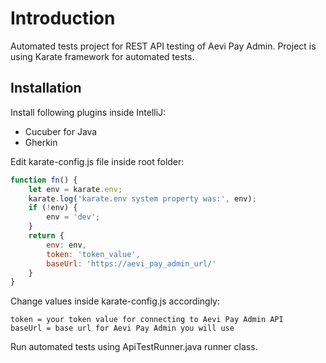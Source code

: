 # Introduction
Automated tests project for REST API testing of Aevi Pay Admin. Project is using Karate framework for automated tests.

## Installation
Install following plugins inside IntelliJ:
* Cucuber for Java
* Gherkin

Edit karate-config.js file inside root folder:
```javascript
function fn() {
    let env = karate.env;
    karate.log('karate.env system property was:', env);
    if (!env) {
        env = 'dev';
    }
    return {
        env: env,
	    token: 'token_value',
	    baseUrl: 'https://aevi_pay_admin_url/'
    }
}
```

Change values inside karate-config.js accordingly:
```properties
token = your token value for connecting to Aevi Pay Admin API
baseUrl = base url for Aevi Pay Admin you will use
```

Run automated tests using ApiTestRunner.java runner class.
